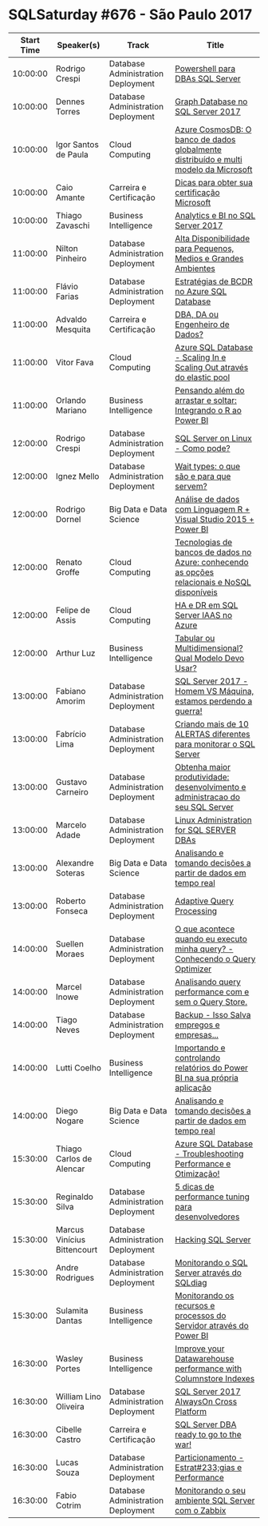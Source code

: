 # SQLSaturday #676 - São Paulo 2017
Start Time|Speaker(s)|Track|Title
---|---|---|---
10:00:00|Rodrigo Crespi|Database Administration  Deployment|[Powershell para DBAs SQL Server](66357.md)
10:00:00|Dennes Torres|Database Administration  Deployment|[Graph Database no SQL Server 2017](66795.md)
10:00:00|Igor Santos de Paula|Cloud Computing|[Azure CosmosDB: O banco de dados globalmente distribuído e multi modelo da Microsoft](67643.md)
10:00:00|Caio Amante|Carreira e Certificação|[Dicas para obter sua certificação Microsoft](67861.md)
10:00:00|Thiago Zavaschi|Business Intelligence|[Analytics e BI no SQL Server 2017](68684.md)
11:00:00|Nilton Pinheiro|Database Administration  Deployment|[Alta Disponibilidade para Pequenos, Medios e Grandes Ambientes](66980.md)
11:00:00|Flávio Farias|Database Administration  Deployment|[Estratégias de BCDR no Azure SQL Database](67577.md)
11:00:00|Advaldo Mesquita|Carreira e Certificação|[DBA, DA ou Engenheiro de Dados?](68336.md)
11:00:00|Vitor Fava|Cloud Computing|[Azure SQL Database - Scaling In e Scaling Out através do elastic pool](68624.md)
11:00:00|Orlando Mariano|Business Intelligence|[Pensando além do arrastar e soltar: Integrando o R ao Power BI](68795.md)
12:00:00|Rodrigo Crespi|Database Administration  Deployment|[SQL Server on Linux - Como pode?](66358.md)
12:00:00|Ignez Mello|Database Administration  Deployment|[Wait types: o que são e para que servem?](67399.md)
12:00:00|Rodrigo Dornel|Big Data e Data Science|[Análise de dados com Linguagem R + Visual Studio 2015 + Power BI](67545.md)
12:00:00|Renato Groffe|Cloud Computing|[Tecnologias de bancos de dados no Azure: conhecendo as opções relacionais e NoSQL disponíveis](68193.md)
12:00:00|Felipe de Assis|Cloud Computing|[HA e DR em SQL Server IAAS no Azure](68816.md)
12:00:00|Arthur Luz|Business Intelligence|[Tabular ou Multidimensional? Qual Modelo Devo Usar?](68989.md)
13:00:00|Fabiano Amorim|Database Administration  Deployment|[SQL Server 2017 - Homem VS Máquina, estamos perdendo a guerra!](66364.md)
13:00:00|Fabrício Lima|Database Administration  Deployment|[Criando mais de 10 ALERTAS diferentes para monitorar o SQL Server](67538.md)
13:00:00|Gustavo Carneiro|Database Administration  Deployment|[Obtenha maior produtividade: desenvolvimento e administracao do seu SQL Server](67778.md)
13:00:00|Marcelo Adade|Database Administration  Deployment|[Linux Administration for SQL SERVER DBAs](68660.md)
13:00:00|Alexandre Soteras|Big Data e Data Science|[Analisando e tomando decisões a partir de dados em tempo real](68709.md)
13:00:00|Roberto Fonseca|Database Administration  Deployment|[Adaptive Query Processing](78665.md)
14:00:00|Suellen Moraes|Database Administration  Deployment|[O que acontece quando eu executo minha query? - Conhecendo o Query Optimizer](66355.md)
14:00:00|Marcel Inowe|Database Administration  Deployment|[Analisando query performance com e sem o Query Store.](66645.md)
14:00:00|Tiago Neves|Database Administration  Deployment|[Backup - Isso Salva empregos e empresas...](67205.md)
14:00:00|Lutti Coelho|Business Intelligence|[Importando e controlando relatórios do Power BI na sua própria aplicação](67262.md)
14:00:00|Diego Nogare|Big Data e Data Science|[Analisando e tomando decisões a partir de dados em tempo real](68654.md)
15:30:00|Thiago Carlos de Alencar|Cloud Computing|[Azure SQL Database - Troubleshooting Performance  e Otimização!](66387.md)
15:30:00|Reginaldo Silva|Database Administration  Deployment|[5 dicas de performance tuning para desenvolvedores](67474.md)
15:30:00|Marcus Vinícius Bittencourt|Database Administration  Deployment|[Hacking SQL Server](67880.md)
15:30:00|Andre Rodrigues|Database Administration  Deployment|[Monitorando o SQL Server através do SQLdiag](68266.md)
15:30:00|Sulamita Dantas|Business Intelligence|[Monitorando os recursos e processos do Servidor através do Power BI](69032.md)
16:30:00|Wasley Portes|Business Intelligence|[Improve your Datawarehouse performance with Columnstore Indexes](66363.md)
16:30:00|William Lino Oliveira|Database Administration  Deployment|[SQL Server 2017 AlwaysOn Cross Platform](66772.md)
16:30:00|Cibelle Castro|Carreira e Certificação|[SQL Server DBA ready to go to the war!](66778.md)
16:30:00|Lucas Souza|Database Administration  Deployment|[Particionamento -  Estrat#233;gias e Performance](67788.md)
16:30:00|Fabio Cotrim|Database Administration  Deployment|[Monitorando o seu ambiente SQL Server com o Zabbix](69142.md)
